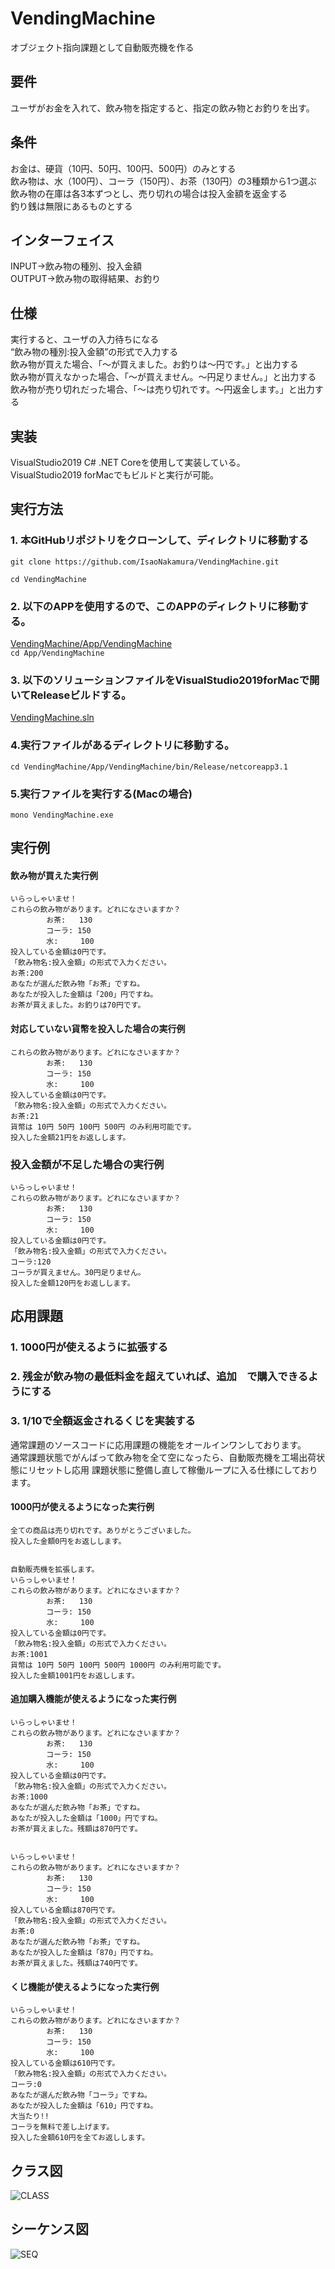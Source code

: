# VendingMachine
オブジェクト指向課題として自動販売機を作る

## 要件
ユーザがお金を入れて、飲み物を指定すると、指定の飲み物とお釣りを出す。

## 条件
お金は、硬貨（10円、50円、100円、500円）のみとする  
飲み物は、水（100円）、コーラ（150円）、お茶（130円）の3種類から1つ選ぶ  
飲み物の在庫は各3本ずつとし、売り切れの場合は投入金額を返金する  
釣り銭は無限にあるものとする  

## インターフェイス
INPUT→飲み物の種別、投入金額  
OUTPUT→飲み物の取得結果、お釣り  

## 仕様
実行すると、ユーザの入力待ちになる  
“飲み物の種別:投入金額”の形式で入力する  
飲み物が買えた場合、「〜が買えました。お釣りは〜円です。」と出力する  
飲み物が買えなかった場合、「〜が買えません。〜円足りません。」と出力する  
飲み物が売り切れだった場合、「〜は売り切れです。〜円返金します。」と出力する  

## 実装
VisualStudio2019 C# .NET Coreを使用して実装している。  
VisualStudio2019 forMacでもビルドと実行が可能。  

## 実行方法
### 1. 本GitHubリポジトリをクローンして、ディレクトリに移動する
``git clone https://github.com/IsaoNakamura/VendingMachine.git``

``cd VendingMachine``

### 2. 以下のAPPを使用するので、このAPPのディレクトリに移動する。  
[VendingMachine/App/VendingMachine](https://github.com/IsaoNakamura/VendingMachine/blob/master/App/VendingMachine)  
``cd App/VendingMachine`` 

### 3. 以下のソリューションファイルをVisualStudio2019forMacで開いてReleaseビルドする。
[VendingMachine.sln](https://github.com/IsaoNakamura/VendingMachine/blob/master/App/VendingMachine/VendingMachine.sln)  

### 4.実行ファイルがあるディレクトリに移動する。
``cd VendingMachine/App/VendingMachine/bin/Release/netcoreapp3.1``

### 5.実行ファイルを実行する(Macの場合)
``mono VendingMachine.exe``

## 実行例
#### 飲み物が買えた実行例
```
いらっしゃいませ！
これらの飲み物があります。どれになさいますか？
        お茶:   130
        コーラ: 150
        水:     100
投入している金額は0円です。
「飲み物名:投入金額」の形式で入力ください。
お茶:200
あなたが選んだ飲み物「お茶」ですね。
あなたが投入した金額は「200」円ですね。
お茶が買えました。お釣りは70円です。
```
#### 対応していない貨幣を投入した場合の実行例
```いらっしゃいませ！
これらの飲み物があります。どれになさいますか？
        お茶:   130
        コーラ: 150
        水:     100
投入している金額は0円です。
「飲み物名:投入金額」の形式で入力ください。
お茶:21
貨幣は 10円 50円 100円 500円 のみ利用可能です。
投入した金額21円をお返しします。
```

### 投入金額が不足した場合の実行例
```
いらっしゃいませ！
これらの飲み物があります。どれになさいますか？
        お茶:   130
        コーラ: 150
        水:     100
投入している金額は0円です。
「飲み物名:投入金額」の形式で入力ください。
コーラ:120
コーラが買えません。30円足りません。
投入した金額120円をお返しします。
```

## 応用課題
### 1. 1000円が使えるように拡張する
### 2. 残金が飲み物の最低料金を超えていれば、追加　で購入できるようにする
### 3. 1/10で全額返金されるくじを実装する
通常課題のソースコードに応用課題の機能をオールインワンしております。  
通常課題状態でがんばって飲み物を全て空になったら、自動販売機を工場出荷状態にリセットし応用  課題状態に整備し直して稼働ループに入る仕様にしております。  

#### 1000円が使えるようになった実行例
```
全ての商品は売り切れです。ありがとうございました。
投入した金額0円をお返しします。


自動販売機を拡張します。
いらっしゃいませ！
これらの飲み物があります。どれになさいますか？
        お茶:   130
        コーラ: 150
        水:     100
投入している金額は0円です。
「飲み物名:投入金額」の形式で入力ください。
お茶:1001
貨幣は 10円 50円 100円 500円 1000円 のみ利用可能です。
投入した金額1001円をお返しします。
```

#### 追加購入機能が使えるようになった実行例
```
いらっしゃいませ！
これらの飲み物があります。どれになさいますか？
        お茶:   130
        コーラ: 150
        水:     100
投入している金額は0円です。
「飲み物名:投入金額」の形式で入力ください。
お茶:1000
あなたが選んだ飲み物「お茶」ですね。
あなたが投入した金額は「1000」円ですね。
お茶が買えました。残額は870円です。


いらっしゃいませ！
これらの飲み物があります。どれになさいますか？
        お茶:   130
        コーラ: 150
        水:     100
投入している金額は870円です。
「飲み物名:投入金額」の形式で入力ください。
お茶:0
あなたが選んだ飲み物「お茶」ですね。
あなたが投入した金額は「870」円ですね。
お茶が買えました。残額は740円です。
```

#### くじ機能が使えるようになった実行例
```
いらっしゃいませ！
これらの飲み物があります。どれになさいますか？
        お茶:   130
        コーラ: 150
        水:     100
投入している金額は610円です。
「飲み物名:投入金額」の形式で入力ください。
コーラ:0
あなたが選んだ飲み物「コーラ」ですね。
あなたが投入した金額は「610」円ですね。
大当たり!!
コーラを無料で差し上げます。
投入した金額610円を全てお返しします。
```

## クラス図
![CLASS](https://raw.githubusercontent.com/IsaoNakamura/VendingMachine/main/Doc/Images/VendingMachine_%E3%82%AF%E3%83%A9%E3%82%B9%E5%9B%B3.png?raw=true)  

## シーケンス図
![SEQ](https://raw.githubusercontent.com/IsaoNakamura/VendingMachine/main/Doc/Images/VendingMachine_%E3%82%B7%E3%83%BC%E3%82%B1%E3%83%B3%E3%82%B9%E5%9B%B3.png?raw=true)
